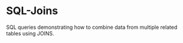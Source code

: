 # SQL-Joins
SQL queries demonstrating how to combine data from multiple related tables using JOINS.

